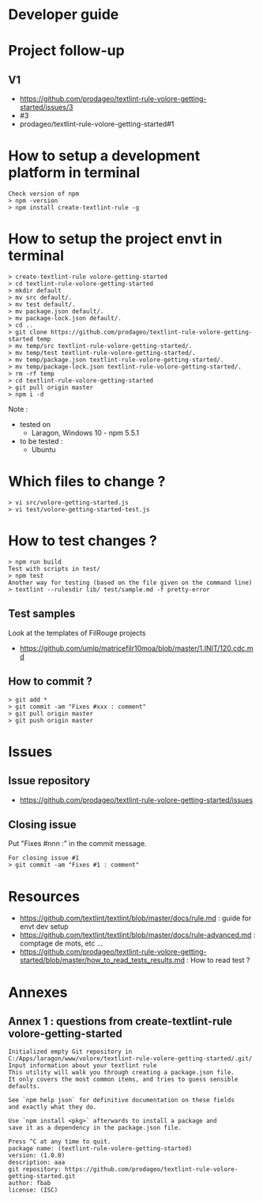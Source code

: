 # Developer guide

# Project follow-up
## V1
 - https://github.com/prodageo/textlint-rule-volore-getting-started/issues/3
 - #3
 - prodageo/textlint-rule-volore-getting-started#1

# How to setup a development platform in terminal
```
Check version of npm
> npm -version
> npm install create-textlint-rule -g
```

# How to setup the project envt in terminal
```
> create-textlint-rule volore-getting-started
> cd textlint-rule-volore-getting-started
> mkdir default
> mv src default/.
> mv test default/.
> mv package.json default/.
> mv package-lock.json default/.
> cd ..
> git clone https://github.com/prodageo/textlint-rule-volore-getting-started temp
> mv temp/src textlint-rule-volore-getting-started/.
> mv temp/test textlint-rule-volore-getting-started/.
> mv temp/package.json textlint-rule-volore-getting-started/.
> mv temp/package-lock.json textlint-rule-volore-getting-started/.
> rm -rf temp
> cd textlint-rule-volore-getting-started
> git pull origin master
> npm i -d
```
Note :
 - tested on 
   - Laragon, Windows 10 - npm 5.5.1
 - to be tested :
   - Ubuntu

# Which files to change ?
```
> vi src/volore-getting-started.js
> vi test/volore-getting-started-test.js
```

# How to test changes ?
```
> npm run build
Test with scripts in test/
> npm test
Another way for testing (based on the file given on the command line)
> textlint --rulesdir lib/ test/sample.md -f pretty-error
```
## Test samples
Look at the templates of FilRouge projects
 - https://github.com/umlp/matricefilr10moa/blob/master/1.INIT/120.cdc.md

## How to commit ?
```
> git add *
> git commit -am "Fixes #xxx : comment"
> git pull origin master
> git push origin master
```

# Issues

## Issue repository
 - https://github.com/prodageo/textlint-rule-volore-getting-started/issues
 
## Closing issue
Put "Fixes #nnn :" in the commit message.
```
For closing issue #1
> git commit -am "Fixes #1 : comment"
```

# Resources
 - https://github.com/textlint/textlint/blob/master/docs/rule.md : guide for envt dev setup
 - https://github.com/textlint/textlint/blob/master/docs/rule-advanced.md : comptage de mots, etc ...
 - https://github.com/prodageo/textlint-rule-volore-getting-started/blob/master/how_to_read_tests_results.md : How to read test ?

# Annexes

## Annex 1 : questions from create-textlint-rule volore-getting-started
```
Initialized empty Git repository in C:/Apps/laragon/www/volore/textlint-rule-volere-getting-started/.git/
Input information about your textlint rule                                                               
This utility will walk you through creating a package.json file.                                         
It only covers the most common items, and tries to guess sensible defaults.                              
                                                                                                         
See `npm help json` for definitive documentation on these fields                                         
and exactly what they do.                                                                                
                                                                                                         
Use `npm install <pkg>` afterwards to install a package and                                              
save it as a dependency in the package.json file.                                                        
                                                                                                         
Press ^C at any time to quit.                                                                            
package name: (textlint-rule-volere-getting-started)                                                     
version: (1.0.0)                                                                                         
description: aaa                                                                                         
git repository: https://github.com/prodageo/textlint-rule-volore-getting-started.git                     
author: fbab                                                                                             
license: (ISC)       
```

